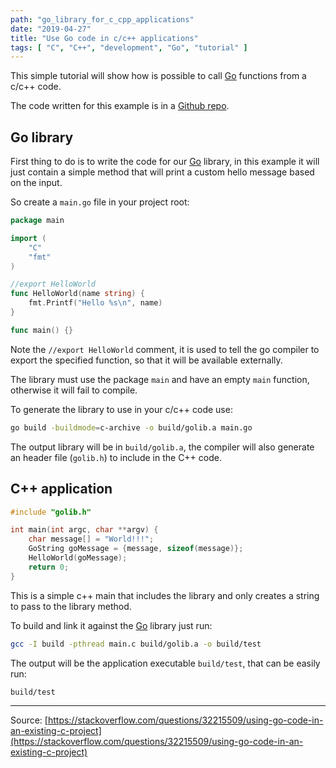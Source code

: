 ```yaml
---
path: "go_library_for_c_cpp_applications"
date: "2019-04-27"
title: "Use Go code in c/c++ applications"
tags: [ "C", "C++", "development", "Go", "tutorial" ]
---
```


This simple tutorial will show how is possible to call [Go](https://golang.org/) functions from a c/c++ code.

<!-- intro_end -->

The code written for this example is in a [Github repo](https://github.com/pasdam/hello-world-c-go).

## Go library

First thing to do is to write the code for our [Go](https://golang.org/) library, in this example it will just contain a simple method that will print a custom hello message based on the input.

So create a `main.go` file in your project root:

```go
package main

import (
    "C"
    "fmt"
)

//export HelloWorld
func HelloWorld(name string) {
    fmt.Printf("Hello %s\n", name)
}

func main() {}
```

Note the `//export HelloWorld` comment, it is used to tell the go compiler to export the specified function, so that it will be available externally.

The library must use the package `main` and have an empty `main` function, otherwise it will fail to compile.

To generate the library to use in your c/c++ code use:

```bash
go build -buildmode=c-archive -o build/golib.a main.go
```

The output library will be in `build/golib.a`, the compiler will also generate an header file (`golib.h`) to include in the C++ code.

## C++ application

```cpp
#include "golib.h"

int main(int argc, char **argv) {
    char message[] = "World!!!";
    GoString goMessage = {message, sizeof(message)};
    HelloWorld(goMessage);
    return 0;
}
```

This is a simple c++ main that includes the library and only creates a string to pass to the library method.

To build and link it against the [Go](https://golang.org/) library just run:

```bash
gcc -I build -pthread main.c build/golib.a -o build/test
```

The output will be the application executable `build/test`, that can be easily run:

```bash
build/test
```

---

Source: [https://stackoverflow.com/questions/32215509/using-go-code-in-an-existing-c-project](https://stackoverflow.com/questions/32215509/using-go-code-in-an-existing-c-project)
